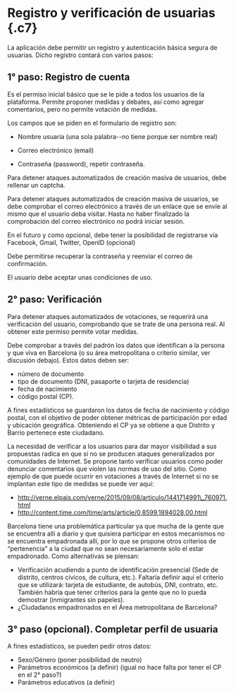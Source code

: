 # Registro y verificación de usuarias {.c7}


La aplicación debe permitir un registro y autenticación básica segura de
usuarias. Dicho registro contará con varios pasos:

## 1° paso: Registro de cuenta

Es el permiso inicial básico que se le pide a todos los usuarios de la
plataforma. Permite proponer medidas y debates, así como agregar
comentarios, pero no permite votación de medidas.

Los campos que se piden en el formulario de registro son:

-   Nombre usuaria (una sola palabra--no tiene porque ser nombre real)

-   Correo electrónico (email)

-   Contraseña (password), repetir contraseña.

Para detener ataques automatizados de creación masiva de usuarios, debe
rellenar un captcha.

Para detener ataques automatizados de creación masiva de usuarios, se
debe comprobar el correo electrónico a través de un enlace que se envíe
al mismo que el usuario deba visitar. Hasta no haber finalizado la
comprobación del correo electrónico no podrá iniciar sesión.

En el futuro y como opcional, debe tener la posibilidad de registrarse
vía Facebook, Gmail, Twitter, OpenID (opcional)

Debe permitirse recuperar la contraseña y reenviar el correo de
confirmación.

El usuario debe aceptar unas condiciones de uso.

## 2° paso: Verificación

Para detener ataques automatizados de votaciones, se requerirá una
verificación del usuario, comprobando que se trate de una persona real.
Al obtener este permiso permite votar medidas.

Debe comprobar a través del padrón los datos que identifican a la
persona y que viva en Barcelona (o su área metropolitana o criterio
similar, ver discusión debajo). Estos datos deben ser:

-   número de documento
-   tipo de documento (DNI, pasaporte o tarjeta de residencia)
-   fecha de nacimiento
-   código postal (CP).

A fines estadísticos se guardaron los datos de fecha de nacimiento y
código postal, con el objetivo de poder obtener métricas de
participación por edad y ubicación geográfica. Obteniendo el CP ya se
obtiene a que Distrito y Barrio pertenece este ciudadano.

La necesidad de verificar a los usuarios para dar mayor visibilidad a
sus propuestas radica en que si no se producen ataques generalizados por
comunidades de Internet. Se propone tanto verificar usuarios como poder
denunciar comentarios que violen las normas de uso del sitio. Como
ejemplo de que puede ocurrir en votaciones a través de Internet si no se
implantan este tipo de medidas se puede ver aquí:

-   http://verne.elpais.com/verne/2015/09/08/articulo/1441714991\_760971.html
-   http://content.time.com/time/arts/article/0,8599,1894028,00.html

Barcelona tiene una problemática particular ya que mucha de la gente que
se encuentra allí a diario y que quisiera participar en estos mecanismos
no se encuentra empadronada allí, por lo que se propone otros criterios
de “pertenencia” a la ciudad que no sean necesariamente solo el estar
empadronado. Como alternativas se piensan:

-   Verificación acudiendo a punto de identificación presencial (Sede de
    distrito, centros cívicos, de cultura, etc.). Faltaría definir aquí
    el criterio que se utilizará: tarjeta de estudiante, de autobús,
    DNI, contrato, etc. También habría que tener criterios para la gente
    que no lo pueda demostrar (inmigrantes sin papeles).
-   ¿Ciudadanos empadronados en el Área metropolitana de Barcelona?

## 3° paso (opcional). Completar perfil de usuaria

A fines estadísticos, se pueden pedir otros datos:

-   Sexo/Género (poner posibilidad de neutro)
-   Parámetros económicos (a definir) (igual no hace falta por tener el
    CP en el 2° paso?)
-   Parámetros educativos (a definir)
